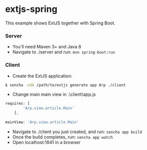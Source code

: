 # extjs-spring
This example shows ExtJS together with Spring Boot. 

### Server

* You'll need Maven 3+ and Java 8
* Navigate to ./server and run: `mvn spring-boot:run`


### Client

* Create the ExtJS application:
```sh
$ sencha -sdk /path/to/extjs generate app Arp ./client
```
* Change main main view in .\client\app.js
```javascript
requires: [
        'Arp.view.article.Main'
    ],
    
mainView: 'Arp.view.article.Main'

```
* Navigate to ./client you just created, and run: `sencha app build`
* Once the build completes, run: `sencha app watch`
* Open localhost:1841 in a browser

 